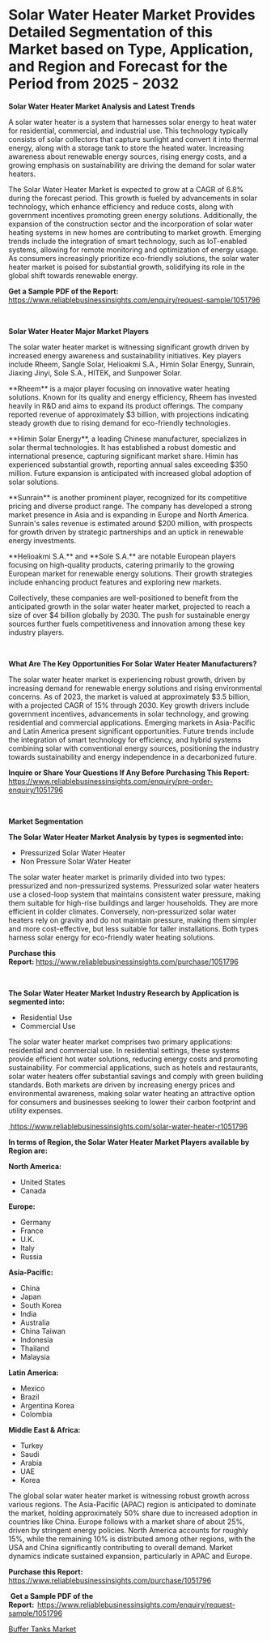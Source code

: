 <p><h1>Solar Water Heater Market Provides Detailed Segmentation of this Market based on Type, Application, and Region and Forecast for the Period from 2025 - 2032</h1></p><p><strong>Solar Water Heater Market Analysis and Latest Trends</strong></p>
<p><p>A solar water heater is a system that harnesses solar energy to heat water for residential, commercial, and industrial use. This technology typically consists of solar collectors that capture sunlight and convert it into thermal energy, along with a storage tank to store the heated water. Increasing awareness about renewable energy sources, rising energy costs, and a growing emphasis on sustainability are driving the demand for solar water heaters. </p><p>The Solar Water Heater Market is expected to grow at a CAGR of 6.8% during the forecast period. This growth is fueled by advancements in solar technology, which enhance efficiency and reduce costs, along with government incentives promoting green energy solutions. Additionally, the expansion of the construction sector and the incorporation of solar water heating systems in new homes are contributing to market growth. Emerging trends include the integration of smart technology, such as IoT-enabled systems, allowing for remote monitoring and optimization of energy usage. As consumers increasingly prioritize eco-friendly solutions, the solar water heater market is poised for substantial growth, solidifying its role in the global shift towards renewable energy.</p></p>
<p><strong>Get a Sample PDF of the Report:&nbsp;</strong> <a href="https://www.reliablebusinessinsights.com/enquiry/request-sample/1051796?utm_campaign=2099&utm_medium=2&utm_source=Github&utm_content=ia&utm_term=08042025&utm_id=solar-water-heater">https://www.reliablebusinessinsights.com/enquiry/request-sample/1051796</a></p>
<p>&nbsp;</p>
<p><strong>Solar Water Heater Major Market Players</strong></p>
<p><p>The solar water heater market is witnessing significant growth driven by increased energy awareness and sustainability initiatives. Key players include Rheem, Sangle Solar, Helioakmi S.A., Himin Solar Energy, Sunrain, Jiaxing Jinyi, Sole S.A., HITEK, and Sunpower Solar.</p><p>**Rheem** is a major player focusing on innovative water heating solutions. Known for its quality and energy efficiency, Rheem has invested heavily in R&D and aims to expand its product offerings. The company reported revenue of approximately $3 billion, with projections indicating steady growth due to rising demand for eco-friendly technologies.</p><p>**Himin Solar Energy**, a leading Chinese manufacturer, specializes in solar thermal technologies. It has established a robust domestic and international presence, capturing significant market share. Himin has experienced substantial growth, reporting annual sales exceeding $350 million. Future expansion is anticipated with increased global adoption of solar solutions.</p><p>**Sunrain** is another prominent player, recognized for its competitive pricing and diverse product range. The company has developed a strong market presence in Asia and is expanding in Europe and North America. Sunrain's sales revenue is estimated around $200 million, with prospects for growth driven by strategic partnerships and an uptick in renewable energy investments.</p><p>**Helioakmi S.A.** and **Sole S.A.** are notable European players focusing on high-quality products, catering primarily to the growing European market for renewable energy solutions. Their growth strategies include enhancing product features and exploring new markets.</p><p>Collectively, these companies are well-positioned to benefit from the anticipated growth in the solar water heater market, projected to reach a size of over $4 billion globally by 2030. The push for sustainable energy sources further fuels competitiveness and innovation among these key industry players.</p></p>
<p>&nbsp;</p>
<p><strong>What Are The Key Opportunities For Solar Water Heater Manufacturers?</strong></p>
<p><p>The solar water heater market is experiencing robust growth, driven by increasing demand for renewable energy solutions and rising environmental concerns. As of 2023, the market is valued at approximately $3.5 billion, with a projected CAGR of 15% through 2030. Key growth drivers include government incentives, advancements in solar technology, and growing residential and commercial applications. Emerging markets in Asia-Pacific and Latin America present significant opportunities. Future trends include the integration of smart technology for efficiency, and hybrid systems combining solar with conventional energy sources, positioning the industry towards sustainability and energy independence in a decarbonized future.</p></p>
<p><strong>Inquire or Share Your Questions If Any Before Purchasing This Report:</strong> <a href="https://www.reliablebusinessinsights.com/enquiry/pre-order-enquiry/1051796?utm_campaign=2099&utm_medium=2&utm_source=Github&utm_content=ia&utm_term=08042025&utm_id=solar-water-heater">https://www.reliablebusinessinsights.com/enquiry/pre-order-enquiry/1051796</a></p>
<p>&nbsp;</p>
<p><strong>Market Segmentation</strong></p>
<p><strong>The Solar Water Heater Market Analysis by types is segmented into:</strong></p>
<p><ul><li>Pressurized Solar Water Heater</li><li>Non Pressure Solar Water Heater</li></ul></p>
<p><p>The solar water heater market is primarily divided into two types: pressurized and non-pressurized systems. Pressurized solar water heaters use a closed-loop system that maintains consistent water pressure, making them suitable for high-rise buildings and larger households. They are more efficient in colder climates. Conversely, non-pressurized solar water heaters rely on gravity and do not maintain pressure, making them simpler and more cost-effective, but less suitable for taller installations. Both types harness solar energy for eco-friendly water heating solutions.</p></p>
<p><strong>Purchase this Report:&nbsp;</strong><a href="https://www.reliablebusinessinsights.com/purchase/1051796?utm_campaign=2099&utm_medium=2&utm_source=Github&utm_content=ia&utm_term=08042025&utm_id=solar-water-heater">https://www.reliablebusinessinsights.com/purchase/1051796</a></p>
<p>&nbsp;</p>
<p><strong>The Solar Water Heater Market Industry Research by Application is segmented into:</strong></p>
<p><ul><li>Residential Use</li><li>Commercial Use</li></ul></p>
<p><p>The solar water heater market comprises two primary applications: residential and commercial use. In residential settings, these systems provide efficient hot water solutions, reducing energy costs and promoting sustainability. For commercial applications, such as hotels and restaurants, solar water heaters offer substantial savings and comply with green building standards. Both markets are driven by increasing energy prices and environmental awareness, making solar water heating an attractive option for consumers and businesses seeking to lower their carbon footprint and utility expenses.</p></p>
<p><a href="https://www.reliablebusinessinsights.com/solar-water-heater-r1051796?utm_campaign=2099&utm_medium=2&utm_source=Github&utm_content=ia&utm_term=08042025&utm_id=solar-water-heater">&nbsp;https://www.reliablebusinessinsights.com/solar-water-heater-r1051796</a></p>
<p><strong>In terms of Region, the Solar Water Heater Market Players available by Region are:</strong></p>
<p>
    <p> <strong> North America: </strong>
        <ul>
            <li>United States</li>
            <li>Canada</li>
        </ul>
        </p> 
    <p> <strong> Europe: </strong>
        <ul>
            <li>Germany</li>
            <li>France</li>
            <li>U.K.</li>
            <li>Italy</li>
            <li>Russia</li>
        </ul>
        </p> 
    <p> <strong> Asia-Pacific: </strong>
        <ul>
            <li>China</li>
            <li>Japan</li>
            <li>South Korea</li>
            <li>India</li>
            <li>Australia</li>
            <li>China Taiwan</li>
            <li>Indonesia</li>
            <li>Thailand</li>
            <li>Malaysia</li>
        </ul>
        </p> 
    <p> <strong> Latin America: </strong>
        <ul>
            <li>Mexico</li>
            <li>Brazil</li>
            <li>Argentina Korea</li>
            <li>Colombia</li>
        </ul>
        </p> 
    <p> <strong> Middle East & Africa: </strong>
        <ul>
            <li>Turkey</li>
            <li>Saudi</li>
            <li>Arabia</li>
            <li>UAE</li>
            <li>Korea</li>
        </ul>
    </p>
    </p>
<p><p>The global solar water heater market is witnessing robust growth across various regions. The Asia-Pacific (APAC) region is anticipated to dominate the market, holding approximately 50% share due to increased adoption in countries like China. Europe follows with a market share of about 25%, driven by stringent energy policies. North America accounts for roughly 15%, while the remaining 10% is distributed among other regions, with the USA and China significantly contributing to overall demand. Market dynamics indicate sustained expansion, particularly in APAC and Europe.</p></p>
<p><strong>Purchase this Report: </strong><a href="https://www.reliablebusinessinsights.com/purchase/1051796?utm_campaign=2099&utm_medium=2&utm_source=Github&utm_content=ia&utm_term=08042025&utm_id=solar-water-heater">https://www.reliablebusinessinsights.com/purchase/1051796</a></p>
<p>&nbsp;<strong>Get a Sample PDF of the Report:&nbsp;&nbsp;</strong><a href="https://www.reliablebusinessinsights.com/enquiry/request-sample/1051796?utm_campaign=2099&utm_medium=2&utm_source=Github&utm_content=ia&utm_term=08042025&utm_id=solar-water-heater">https://www.reliablebusinessinsights.com/enquiry/request-sample/1051796</a></p>
<p><strong></strong></p>
<p><p><a href="https://github.com/FahadAhmed223/Market-Research-Report-List-2/blob/main/buffer-tanks-market.md?utm_campaign=2099&utm_medium=2&utm_source=Github&utm_content=ia&utm_term=08042025&utm_id=solar-water-heater">Buffer Tanks Market</a></p></p>
